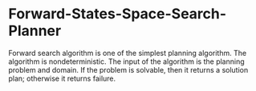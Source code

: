 # Forward-States-Space-Search-Planner
Forward search algorithm is one of the simplest planning algorithm. The algorithm is nondeterministic.
The input of the algorithm is the planning problem and domain. If the problem is
solvable, then it returns a solution plan; otherwise it returns failure.
